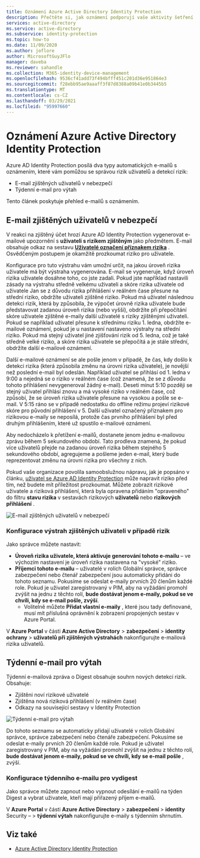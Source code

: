 ```yaml
---
title: Oznámení Azure Active Directory Identity Protection
description: Přečtěte si, jak oznámení podporují vaše aktivity šetření.
services: active-directory
ms.service: active-directory
ms.subservice: identity-protection
ms.topic: how-to
ms.date: 11/09/2020
ms.author: joflore
author: MicrosoftGuyJFlo
manager: daveba
ms.reviewer: sahandle
ms.collection: M365-identity-device-management
ms.openlocfilehash: 9536cf41add73f494bfff451c201d36e951864e3
ms.sourcegitcommit: f28ebb95ae9aaaff3f87d8388a09b41e0b3445b5
ms.translationtype: MT
ms.contentlocale: cs-CZ
ms.lasthandoff: 03/29/2021
ms.locfileid: "95997660"
---
```

# <a name="azure-active-directory-identity-protection-notifications"></a>Oznámení Azure Active Directory Identity Protection

Azure AD Identity Protection posílá dva typy automatických e-mailů s oznámením, které vám pomůžou se správou rizik uživatelů a detekcí rizik:

- E-mail zjištěných uživatelů v nebezpečí
- Týdenní e-mail pro výtah

Tento článek poskytuje přehled e-mailů s oznámením.

## <a name="users-at-risk-detected-email"></a>E-mail zjištěných uživatelů v nebezpečí

V reakci na zjištěný účet hrozí Azure AD Identity Protection vygenerovat e-mailové upozornění s **uživateli s rizikem zjištěným** jako předmětem. E-mail obsahuje odkaz na sestavu **[Uživatelé označení příznakem rizika](./overview-identity-protection.md)** . Osvědčeným postupem je okamžitě prozkoumat riziko pro uživatele.

Konfigurace pro tuto výstrahu vám umožní určit, na jakou úroveň rizika uživatele má být výstraha vygenerována. E-mail se vygeneruje, když úroveň rizika uživatele dosáhne toho, co jste zadali. Pokud jste například nastavili zásady na výstrahu středně velkému uživateli a skóre rizika uživatele od uživatele Jan se z důvodu rizika přihlášení v reálném čase přesune na střední riziko, obdržíte uživateli zjištěné riziko. Pokud má uživatel následnou detekci rizik, která by způsobila, že výpočet úrovně rizika uživatele bude představovat zadanou úroveň rizika (nebo vyšší), obdržíte při přepočítání skóre uživatele zjištěné e-maily další uživatelé s riziky zjištěnými uživateli. Pokud se například uživatel přesune k střednímu riziku 1. ledna, obdržíte e-mailové oznámení, pokud je u nastavení nastaveno výstrahy na střední riziko. Pokud má stejný uživatel jiné zjišťování rizik od 5. ledna, což je také středně velké riziko, a skóre rizika uživatele se přepočítá a je stále střední, obdržíte další e-mailové oznámení. 

Další e-mailové oznámení se ale pošle jenom v případě, že čas, kdy došlo k detekci rizika (která způsobila změnu na úrovni rizika uživatele), je novější než poslední e-mail byl odeslán. Například uživatel se přihlásí od 1. ledna v 9:00 a nejedná se o riziko v reálném čase (což znamená, že se z důvodu tohoto přihlášení nevygeneroval žádný e-mail). Deseti minut 5:10 později se stejný uživatel přihlásí znovu a má vysoké riziko v reálném čase, což způsobí, že se úroveň rizika uživatele přesune na vysokou a pošle se e-mail. V 5:15 ráno se v případě nedostatku do offline režimu projeví rizikové skóre pro původní přihlášení v 5. Další uživatel označený příznakem pro rizikovou e-maily se neposílá, protože čas prvního přihlášení byl před druhým přihlášením, které už spustilo e-mailové oznámení.

Aby nedocházelo k přetížení e-mailů, dostanete jenom jednu e-mailovou zprávu během 5 sekundového období. Tato prodleva znamená, že pokud více uživatelů přejde na zadanou úroveň rizika během stejného 5 sekundového období, agregujeme a pošleme jeden e-mail, který bude reprezentovat změnu na úrovni rizika pro všechny z nich.

Pokud vaše organizace povolila samoobslužnou nápravu, jak je popsáno v článku, [uživatel se Azure AD Identity Protection](concept-identity-protection-user-experience.md) může napravit riziko před tím, než budete mít příležitost prozkoumat. Můžete zobrazit rizikové uživatele a riziková přihlášení, která byla opravena přidáním "opraveného" do filtru **stavu rizika** v sestavách rizikových **uživatelů** nebo **rizikových přihlášení** .

![E-mail zjištěných uživatelů v nebezpečí](./media/howto-identity-protection-configure-notifications/01.png)

### <a name="configure-users-at-risk-detected-alerts"></a>Konfigurace výstrah zjištěných uživateli v případě rizik

Jako správce můžete nastavit:

- **Úroveň rizika uživatele, která aktivuje generování tohoto e-mailu** – ve výchozím nastavení je úroveň rizika nastavena na "vysoké" riziko.
- **Příjemci tohoto e-mailu** – uživatelé v rolích Globální správce, správce zabezpečení nebo čtenář zabezpečení jsou automaticky přidáni do tohoto seznamu. Pokusíme se odeslat e-maily prvních 20 členům každé role. Pokud je uživatel zaregistrovaný v PIM, aby na vyžádání promohl zvýšit na jednu z těchto rolí, **bude dostávat jenom e-maily, pokud se ve chvíli, kdy se e-mail pošle, zvýší**.
   - Volitelně můžete **Přidat vlastní e-maily** , které jsou tady definované, musí mít příslušná oprávnění k zobrazení propojených sestav v Azure Portal.

V **Azure Portal** v části **Azure Active Directory**  >  **zabezpečení**  >  **identity ochrany**  >  **uživatelů při zjištěných výstrahách** nakonfigurujte e-mailová rizika uživatelů.

## <a name="weekly-digest-email"></a>Týdenní e-mail pro výtah

Týdenní e-mailová zpráva o Digest obsahuje souhrn nových detekcí rizik.  
Obsahuje:

- Zjištěni noví rizikové uživatelé
- Zjištěna nová riziková přihlášení (v reálném čase)
- Odkazy na související sestavy v Identity Protection

![Týdenní e-mail pro výtah](./media/howto-identity-protection-configure-notifications/weekly-digest-email.png)

Do tohoto seznamu se automaticky přidají uživatelé v rolích Globální správce, správce zabezpečení nebo čtenáře zabezpečení. Pokusíme se odeslat e-maily prvních 20 členům každé role. Pokud je uživatel zaregistrovaný v PIM, aby na vyžádání promohl zvýšit na jednu z těchto rolí, **bude dostávat jenom e-maily, pokud se ve chvíli, kdy se e-mail pošle** , zvýší.

### <a name="configure-weekly-digest-email"></a>Konfigurace týdenního e-mailu pro vydigest

Jako správce můžete zapnout nebo vypnout odesílání e-mailů na týden Digest a vybrat uživatele, kteří mají přiřazený příjem e-mailů.

V **Azure Portal** v části **Azure Active Directory**  >  **zabezpečení**  >  **identity** Security –  >  **týdenní výtah** nakonfigurujte e-maily s týdenním shrnutím.

## <a name="see-also"></a>Viz také

- [Azure Active Directory Identity Protection](./overview-identity-protection.md)
